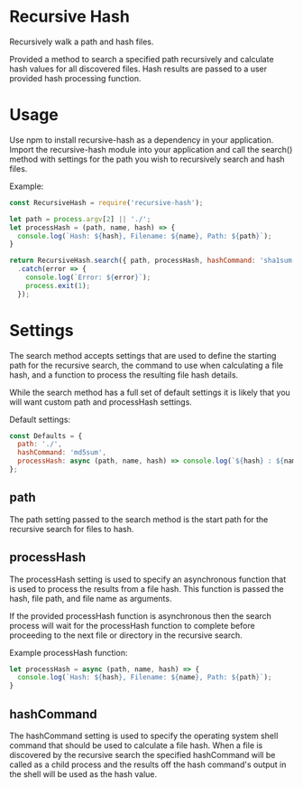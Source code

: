 # Recursive Hash

Recursively walk a path and hash files.

Provided a method to search a specified path recursively and calculate hash values
for all discovered files. Hash results are passed to a user provided hash processing
function.


# Usage

Use npm to install recursive-hash as a dependency in your application. Import the
recursive-hash module into your application and call the search() method with settings
for the path you wish to recursively search and hash files.

Example:
```javascript
const RecursiveHash = require('recursive-hash');

let path = process.argv[2] || './';
let processHash = (path, name, hash) => {
  console.log(`Hash: ${hash}, Filename: ${name}, Path: ${path}`);
}

return RecursiveHash.search({ path, processHash, hashCommand: 'sha1sum' })
  .catch(error => {
    console.log(`Error: ${error}`);
    process.exit(1);
  });
```


# Settings

The search method accepts settings that are used to define the starting path for
the recursive search, the command to use when calculating a file hash, and a function
to process the resulting file hash details.

While the search method has a full set of default settings it is likely that you
will want custom path and processHash settings.

Default settings:
```javascript
const Defaults = {
  path: './',
  hashCommand: 'md5sum',
  processHash: async (path, name, hash) => console.log(`${hash} : ${name} : ${path}`)
};
```


## path

The path setting passed to the search method is the start path for the recursive
search for files to hash.


## processHash

The processHash setting is used to specify an asynchronous function that is used
to process the results from a file hash. This function is passed the hash, file
path, and file name as arguments.

If the provided processHash function is asynchronous then the search process will
wait for the processHash function to complete before proceeding to the next file
or directory in the recursive search.

Example processHash function:
```javascript
let processHash = async (path, name, hash) => {
  console.log(`Hash: ${hash}, Filename: ${name}, Path: ${path}`);
}
```


## hashCommand

The hashCommand setting is used to specify the operating system shell command that
should be used to calculate a file hash. When a file is discovered by the recursive
search the specified hashCommand will be called as a child process and the results
off the hash command's output in the shell will be used as the hash value.
